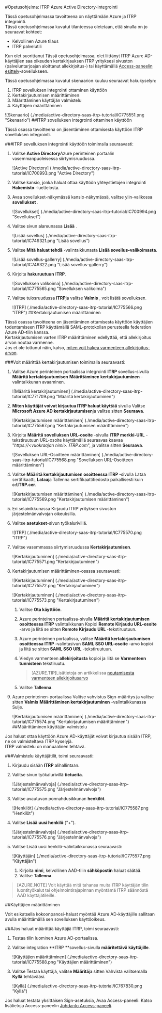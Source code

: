 <properties
    pageTitle="Opetusohjelma: Azure Active Directory-integrointi ITRP | Microsoft Azure" 
    description="Opettele käyttämään ITRP Azure Active Directory-hakemistosta käyttöön kertakirjautumisen, automaattinen valmistelu ja lisää!" 
    services="active-directory" 
    authors="jeevansd"  
    documentationCenter="na" 
    manager="femila"/>
<tags 
    ms.service="active-directory" 
    ms.devlang="na" 
    ms.topic="article" 
    ms.tgt_pltfrm="na" 
    ms.workload="identity" 
    ms.date="09/07/2016" 
    ms.author="jeedes" />

#<a name="tutorial-azure-active-directory-integration-with-itrp"></a>Opetusohjelma: ITRP Azure Active Directory-integrointi
  
Tässä opetusohjelmassa tavoitteena on näyttämään Azure ja ITRP integrointi.  
Tässä opetusohjelmassa kuvatut tilanteessa oletetaan, että sinulla on jo seuraavat kohteet:

-   Kelvollinen Azure tilaus
-   ITRP palvelutili
  
Kun olet suorittanut Tässä opetusohjelmassa, olet liittänyt ITRP Azure AD-käyttäjien saa oikeuden kertakirjauksen ITRP yrityksesi sivuston (palveluntarjoajan aloittanut allekirjoitus-) tai käyttämällä [Access-paneelin esittely](active-directory-saas-access-panel-introduction.md)-sovellukseen.
  
Tässä opetusohjelmassa kuvatut skenaarion kuuluu seuraavat hakukyselyn:

1.  ITRP sovelluksen integrointi ottaminen käyttöön
2.  Kertakirjautumisen määrittäminen
3.  Määrittäminen käyttäjän valmistelu
4.  Käyttäjien määrittäminen

![Skenaario] (./media/active-directory-saas-itrp-tutorial/IC775551.png "Skenaario")
##<a name="enabling-the-application-integration-for-itrp"></a>ITRP sovelluksen integrointi ottaminen käyttöön
  
Tässä osassa tavoitteena on jäsentäminen ottamisesta käyttöön ITRP sovelluksen integrointi.

###<a name="to-enable-the-application-integration-for-itrp-perform-the-following-steps"></a>ITRP sovelluksen integrointi käyttöön toimimalla seuraavasti:

1.  Valitse **Active Directory**Azure perinteinen portaalin vasemmanpuoleisessa siirtymisruudussa.

    ![Active Directory] (./media/active-directory-saas-itrp-tutorial/IC700993.png "Active Directory")

2.  Valitse kansio, jonka haluat ottaa käyttöön yhteystietojen integrointi **Hakemisto** -luettelosta.

3.  Avaa sovellukset-näkymässä kansio-näkymässä, valitse ylin-valikossa **sovellukset** .

    ![Sovellukset] (./media/active-directory-saas-itrp-tutorial/IC700994.png "Sovellukset")

4.  Valitse sivun alareunassa **Lisää** .

    ![Lisää sovellus] (./media/active-directory-saas-itrp-tutorial/IC749321.png "Lisää sovellus")

5.  Valitse **Mitä haluat tehdä** -valintaikkunasta **Lisää sovellus-valikoimasta**.

    ![Lisää sovellus-gallerry] (./media/active-directory-saas-itrp-tutorial/IC749322.png "Lisää sovellus-gallerry")

6.  Kirjoita **hakuruutuun** **ITRP**.

    ![Sovelluksen valikoima] (./media/active-directory-saas-itrp-tutorial/IC775565.png "Sovelluksen valikoima")

7.  Valitse tulosruudussa **ITRP**ja valitse **Valmis** , voit lisätä sovelluksen.

    ![ITRP] (./media/active-directory-saas-itrp-tutorial/IC775566.png "ITRP")
##<a name="configuring-single-sign-on"></a>Kertakirjautumisen määrittäminen
  
Tässä osassa tavoitteena on jäsentäminen ottamisesta käyttöön käyttäjien todentamiseen ITRP käyttämällä SAML-protokollan perusteella federation Azure AD-tilin kanssa.  
Kertakirjautumisen varten ITRP määrittäminen edellyttää, että allekirjoitus arvon noutaa varmenne.  
Jos et ole tottunut näin, katso, [miten voit hakea varmenteen allekirjoitus-arvon](http://youtu.be/YKQF266SAxI).

###<a name="to-configure-single-sign-on-perform-the-following-steps"></a>Voit määrittää kertakirjautumisen toimimalla seuraavasti:

1.  Valitse Azure perinteinen portaalissa integrointi **ITRP** sovellus-sivulla **Määritä kertakirjautumisen** **Määrittäminen kertakirjautuminen** -valintaikkunan avaaminen.

    ![Määritä kertakirjautuminen] (./media/active-directory-saas-itrp-tutorial/IC771709.png "Määritä kertakirjautuminen")

2.  **Miten käyttäjät voivat kirjautua ITRP haluat käyttää** sivulla Valitse **Microsoft Azure AD kertakirjautumisen**ja valitse sitten **Seuraava**.

    ![Kertakirjautumisen määrittäminen] (./media/active-directory-saas-itrp-tutorial/IC775567.png "Kertakirjautumisen määrittäminen")

3.  Kirjoita **Määritä sovelluksen URL-osoite** -sivulla **ITRP merkki-URL** -tekstiruutuun URL-osoite käyttämällä seuraavaa kaavaa "*https://\<vuokraajan nimi\>. ITRP.com*", ja valitse sitten **Seuraava**.

    ![Sovelluksen URL-Osoitteen määrittäminen] (./media/active-directory-saas-itrp-tutorial/IC775568.png "Sovelluksen URL-Osoitteen määrittäminen")

4.  Valitse **Määritä kertakirjautumisen osoitteessa ITRP** -sivulla Lataa sertifikaatti, **Lataa**ja Tallenna sertifikaattitiedosto paikallisesti kuin **c:\\ITRP.cer**.

    ![Kertakirjautumisen määrittäminen] (./media/active-directory-saas-itrp-tutorial/IC775569.png "Kertakirjautumisen määrittäminen")

5.  Eri selainikkunassa Kirjaudu ITRP yrityksen sivuston järjestelmänvalvojan oikeuksilla.

6.  Valitse **asetukset**-sivun työkalurivillä.

    ![ITRP] (./media/active-directory-saas-itrp-tutorial/IC775570.png "ITRP")

7.  Valitse vasemmassa siirtymisruudussa **Kertakirjautumisen**.

    ![Kertakirjautuminen] (./media/active-directory-saas-itrp-tutorial/IC775571.png "Kertakirjautuminen")

8.  Kertakirjautumisen määrittäminen-osassa seuraavasti:

    ![Kertakirjautuminen] (./media/active-directory-saas-itrp-tutorial/IC775572.png "Kertakirjautuminen")

    ![Kertakirjautuminen] (./media/active-directory-saas-itrp-tutorial/IC775573.png "Kertakirjautuminen")

    1.  Valitse **Ota käyttöön**.
    2.  Azure perinteinen portaalissa-sivulla **Määritä kertakirjautumisen osoitteessa ITRP** valintaikkunan Kopioi **Remote Kirjaudu URL-osoite** -arvo ja liitä se sitten **Remote Kirjaudu URL** -tekstiruutuun.
    3.  Azure perinteinen portaalissa, valitse **Määritä kertakirjautumisen osoitteessa ITRP** -valintasivun **SAML SSO URL-osoite** -arvo kopioi ja liitä se sitten **SAML SSO URL** -tekstiruutuun.
    4.  Viedyn varmenteen **allekirjoitusta** kopioi ja liitä se **Varmenteen tunnisteen** tekstiruutu.
        
        >[AZURE.TIP]Lisätietoja on artikkelissa [noutamisesta varmenteen allekirjoitusarvo](http://youtu.be/YKQF266SAxI)

    5.  Valitse **Tallenna**.

9.  Azure perinteinen-portaalissa Valitse vahvistus Sign-määritys ja valitse sitten **Valmis** **Määrittäminen kertakirjautuminen** -valintaikkunassa Sulje.

    ![Kertakirjautumisen määrittäminen] (./media/active-directory-saas-itrp-tutorial/IC775574.png "Kertakirjautumisen määrittäminen")
##<a name="configuring-user-provisioning"></a>Määrittäminen käyttäjän valmistelu
  
Jos haluat ottaa käyttöön Azure AD-käyttäjät voivat kirjautua sisään ITRP, ne on valmisteltava ITRP kyselyjä.  
ITRP valmistelu on manuaalinen tehtävä.

###<a name="to-provision-a-user-accounts-perform-the-following-steps"></a>Valmistelu käyttäjätilit, toimi seuraavasti:

1.  Kirjaudu sisään **ITRP** alihallintaan.

2.  Valitse sivun työkalurivillä **tietueita**.

    ![Järjestelmänvalvoja] (./media/active-directory-saas-itrp-tutorial/IC775575.png "Järjestelmänvalvoja")

3.  Valitse avautuvan ponnahdusikkunan **henkilöt**.

    ![Henkilöt] (./media/active-directory-saas-itrp-tutorial/IC775587.png "Henkilöt")

4.  Valitse **Lisää uusi henkilö** ("+").

    ![Järjestelmänvalvoja] (./media/active-directory-saas-itrp-tutorial/IC775576.png "Järjestelmänvalvoja")

5.  Valitse Lisää uusi henkilö-valintaikkunassa seuraavasti:

    ![Käyttäjän] (./media/active-directory-saas-itrp-tutorial/IC775577.png "Käyttäjän")

    1.  Kirjoita **nimi**, kelvollinen AAD-tilin **sähköpostin** haluat säätää.
    2.  Valitse **Tallenna**.

>[AZURE.NOTE] Voit käyttää mitä tahansa muita ITRP käyttäjän tilin luontityökalut tai ohjelmointirajapinnan myöntämä ITRP säännöstä AAD käyttäjätileille.

##<a name="assigning-users"></a>Käyttäjien määrittäminen
  
Voit esikatsella kokoonpanosi-haluat myöntää Azure AD-käyttäjille sallitaan avulla määrittämällä sen sovelluksen käyttöoikeus.

###<a name="to-assign-users-to-itrp-perform-the-following-steps"></a>Jos haluat määrittää käyttäjiä ITRP, toimi seuraavasti:

1.  Testaa tilin luominen Azure AD-portaalissa.

2.  Valitse integration **ITRP **sovellus-sivulla **määritettävä käyttäjille**.

    ![Käyttäjien määrittäminen] (./media/active-directory-saas-itrp-tutorial/IC775588.png "Käyttäjien määrittäminen")

3.  Valitse Testaa käyttäjä, valitse **Määritä**ja sitten Vahvista valitsemalla **Kyllä** tehtävääsi.

    ![Kyllä] (./media/active-directory-saas-itrp-tutorial/IC767830.png "Kyllä")
  
Jos haluat testata yksittäisen Sign-asetuksia, Avaa Access-paneeli. Katso lisätietoja Access-paneelin [Johdanto Access-paneeli](active-directory-saas-access-panel-introduction.md).